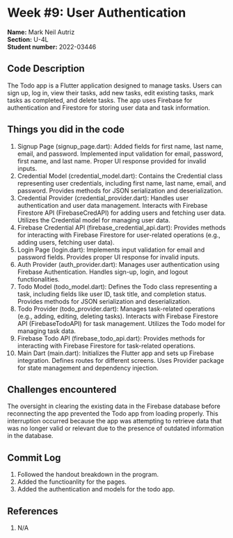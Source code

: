 # Week #9: User Authentication

**Name:** Mark Neil Autriz <br/>
**Section:** U-4L <br/>
**Student number:** 2022-03446 <br/>

## Code Description

The Todo app is a Flutter application designed to manage tasks. Users can sign up, log in, view their tasks, add new tasks, edit existing tasks, mark tasks as completed, and delete tasks. The app uses Firebase for authentication and Firestore for storing user data and task information.

## Things you did in the code

1. Signup Page (signup_page.dart):
Added fields for first name, last name, email, and password.
Implemented input validation for email, password, first name, and last name.
Proper UI response provided for invalid inputs.
2. Credential Model (credential_model.dart):
Contains the Credential class representing user credentials, including first name, last name, email, and password.
Provides methods for JSON serialization and deserialization.
3. Credential Provider (credential_provider.dart):
Handles user authentication and user data management.
Interacts with Firebase Firestore API (FirebaseCredAPI) for adding users and fetching user data.
Utilizes the Credential model for managing user data.
4. Firebase Credential API (firebase_credential_api.dart):
Provides methods for interacting with Firebase Firestore for user-related operations (e.g., adding users, fetching user data).
5. Login Page (login.dart):
Implements input validation for email and password fields.
Provides proper UI response for invalid inputs.
6. Auth Provider (auth_provider.dart):
Manages user authentication using Firebase Authentication.
Handles sign-up, login, and logout functionalities.
7. Todo Model (todo_model.dart):
Defines the Todo class representing a task, including fields like user ID, task title, and completion status.
Provides methods for JSON serialization and deserialization.
8. Todo Provider (todo_provider.dart):
Manages task-related operations (e.g., adding, editing, deleting tasks).
Interacts with Firebase Firestore API (FirebaseTodoAPI) for task management.
Utilizes the Todo model for managing task data.
9. Firebase Todo API (firebase_todo_api.dart):
Provides methods for interacting with Firebase Firestore for task-related operations.
10. Main Dart (main.dart):
Initializes the Flutter app and sets up Firebase integration.
Defines routes for different screens.
Uses Provider package for state management and dependency injection.

## Challenges encountered

The oversight in clearing the existing data in the Firebase database before reconnecting the app prevented the Todo app from loading properly. This interruption occurred because the app was attempting to retrieve data that was no longer valid or relevant due to the presence of outdated information in the database.

## Commit Log

1. Followed the handout breakdown in the program.
2. Added the functioanlity for the pages.
3. Added the authentication and models for the todo app.

## References
1. N/A